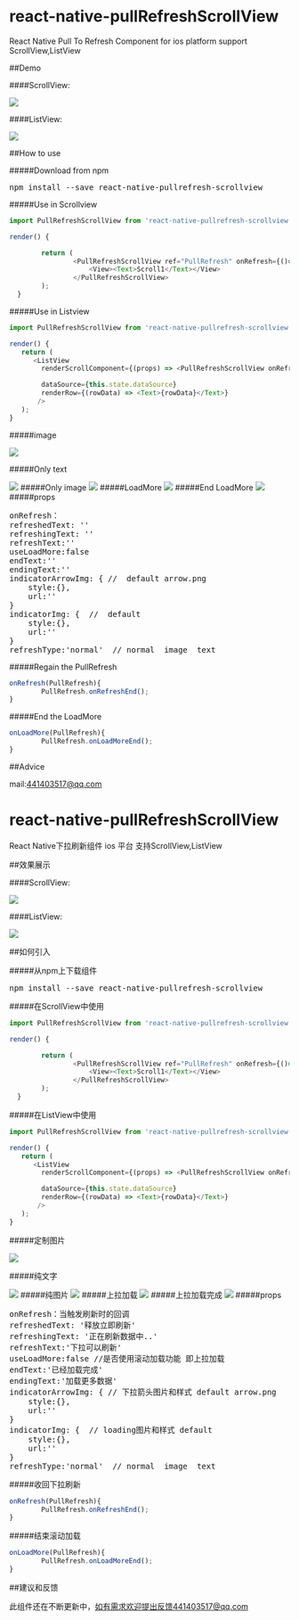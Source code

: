 # react-native-pullRefreshScrollView
React Native Pull To Refresh Component for ios platform  support ScrollView,ListView

##Demo

####ScrollView:

<img src="http://7jpp2v.com1.z0.glb.clouddn.com/ScrollView.gif" />


####ListView:

<img src="http://7jpp2v.com1.z0.glb.clouddn.com/ListView.gif" />

##How to use

#####Download from npm

<pre>npm install --save react-native-pullrefresh-scrollview</pre>

#####Use in Scrollview

```javascript
import PullRefreshScrollView from 'react-native-pullrefresh-scrollview';

render() {

        return (
                <PullRefreshScrollView ref="PullRefresh" onRefresh={()=>this.onRefresh()}>
                    <View><Text>Scroll1</Text></View>
                </PullRefreshScrollView>
        );
  }
```
#####Use in Listview

```javascript
import PullRefreshScrollView from 'react-native-pullrefresh-scrollview';

render() {
   return (
      <ListView
        renderScrollComponent={(props) => <PullRefreshScrollView onRefresh={(PullRefresh)=>this.onRefresh(PullRefresh)} {...props}     />}

        dataSource={this.state.dataSource}
        renderRow={(rowData) => <Text>{rowData}</Text>}
       />
   );
}

```
#####image

<img src="http://7jpp2v.com1.z0.glb.clouddn.com/ListViewImage.gif" />

#####Only text

<img src="http://7jpp2v.com1.z0.glb.clouddn.com/ListViewText.gif" />
#####Only image

<img src="http://7jpp2v.com1.z0.glb.clouddn.com/ListViewImage2.gif" />
#####LoadMore

<img src="https://oc5n93kni.qnssl.com/Simulator%20Screen%20Shot%202016%E5%B9%B412%E6%9C%8825%E6%97%A5%2019.49.44.png?imageView2/2/w/318" />
#####End LoadMore

<img src="https://oc5n93kni.qnssl.com/Simulator%20Screen%20Shot%202016%E5%B9%B412%E6%9C%8825%E6%97%A5%2019.49.46.png?imageView2/2/w/318" />
#####props

<pre>
onRefresh：
refreshedText: ''
refreshingText: ''
refreshText:''
useLoadMore:false
endText:''
endingText:''
indicatorArrowImg: { //  default arrow.png
    style:{},
    url:''
}
indicatorImg: {  //  default <ActivityIndicatorIOS />
    style:{},
    url:''
}
refreshType:'normal'  // normal  image  text
</pre>

#####Regain the PullRefresh

```javascript
onRefresh(PullRefresh){
        PullRefresh.onRefreshEnd();
}
```
#####End the LoadMore

```javascript
onLoadMore(PullRefresh){
        PullRefresh.onLoadMoreEnd();
}
```
##Advice

mail:441403517@qq.com


# react-native-pullRefreshScrollView
React Native下拉刷新组件 ios 平台 支持ScrollView,ListView

##效果展示

####ScrollView:

<img src="http://7jpp2v.com1.z0.glb.clouddn.com/ScrollView.gif" />


####ListView:

<img src="http://7jpp2v.com1.z0.glb.clouddn.com/ListView.gif" />

##如何引入

#####从npm上下载组件

<pre>npm install --save react-native-pullrefresh-scrollview</pre>

#####在ScrollView中使用

```javascript
import PullRefreshScrollView from 'react-native-pullrefresh-scrollview';

render() {

        return (
                <PullRefreshScrollView ref="PullRefresh" onRefresh={()=>this.onRefresh()}>
                    <View><Text>Scroll1</Text></View>
                </PullRefreshScrollView>
        );
  }
```
#####在ListView中使用

```javascript
import PullRefreshScrollView from 'react-native-pullrefresh-scrollview';

render() {
   return (
      <ListView
        renderScrollComponent={(props) => <PullRefreshScrollView onRefresh={(PullRefresh)=>this.onRefresh(PullRefresh)} {...props}     />}

        dataSource={this.state.dataSource}
        renderRow={(rowData) => <Text>{rowData}</Text>}
       />
   );
}

```
#####定制图片

<img src="http://7jpp2v.com1.z0.glb.clouddn.com/ListViewImage.gif" />

#####纯文字

<img src="http://7jpp2v.com1.z0.glb.clouddn.com/ListViewText.gif" />
#####纯图片

<img src="http://7jpp2v.com1.z0.glb.clouddn.com/ListViewImage2.gif" />
#####上拉加载

<img src="https://oc5n93kni.qnssl.com/Simulator%20Screen%20Shot%202016%E5%B9%B412%E6%9C%8825%E6%97%A5%2019.49.44.png?imageView2/2/w/318" />
#####上拉加载完成

<img src="https://oc5n93kni.qnssl.com/Simulator%20Screen%20Shot%202016%E5%B9%B412%E6%9C%8825%E6%97%A5%2019.49.46.png?imageView2/2/w/318" />
#####props

<pre>
onRefresh：当触发刷新时的回调
refreshedText: '释放立即刷新'
refreshingText: '正在刷新数据中..'
refreshText:'下拉可以刷新'
useLoadMore:false //是否使用滚动加载功能 即上拉加载
endText:'已经加载完成'
endingText:'加载更多数据'
indicatorArrowImg: { // 下拉箭头图片和样式 default arrow.png
    style:{},
    url:''
}
indicatorImg: {  // loading图片和样式 default <ActivityIndicatorIOS />
    style:{},
    url:''
}
refreshType:'normal'  // normal  image  text
</pre>

#####收回下拉刷新

```javascript
onRefresh(PullRefresh){
        PullRefresh.onRefreshEnd();
}
```
#####结束滚动加载

```javascript
onLoadMore(PullRefresh){
        PullRefresh.onLoadMoreEnd();
}
```
##建议和反馈

此组件还在不断更新中，如有需求欢迎提出反馈441403517@qq.com
